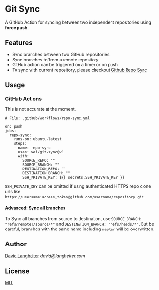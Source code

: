 # Git Sync

A GitHub Action for syncing between two independent repositories using **force push**. 


## Features
 * Sync branches between two GitHub repositories
 * Sync branches to/from a remote repository
 * GitHub action can be triggered on a timer or on push
 * To sync with current repository, please checkout [Github Repo Sync](https://github.com/marketplace/actions/github-repo-sync)


## Usage

### GitHub Actions
This is not accurate at the moment. 
```
# File: .github/workflows/repo-sync.yml

on: push
jobs:
  repo-sync:
    runs-on: ubuntu-latest
    steps:
    - name: repo-sync
      uses: wei/git-sync@v1
      with:
        SOURCE_REPO: ""
        SOURCE_BRANCH: ""
        DESTINATION_REPO: ""
        DESTINATION_BRANCH: ""
        SSH_PRIVATE_KEY: ${{ secrets.SSH_PRIVATE_KEY }}
```
`SSH_PRIVATE_KEY` can be omitted if using authenticated HTTPS repo clone urls like `https://username:access_token@github.com/username/repository.git`.

#### Advanced: Sync all branches

To Sync all branches from source to destination, use `SOURCE_BRANCH: "refs/remotes/source/*"` and `DESTINATION_BRANCH: "refs/heads/*"`. But be careful, branches with the same name including `master` will be overwritten.

## Author
[David Langheiter](https://github.com/dlangheiter-tgm) _david@langheiter.com_

## License
[MIT](https://wei.mit-license.org)
